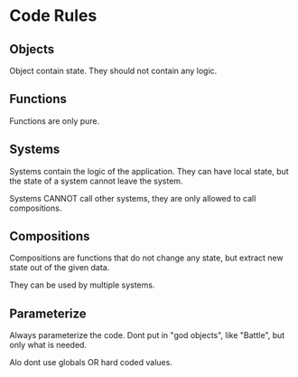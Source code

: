 # Code Rules 

## Objects
Object contain state. They should not contain any logic.

## Functions
Functions are only pure.

## Systems 
Systems contain the logic of the application.
They can have local state, but the state of a system 
cannot leave the system.

Systems CANNOT call other systems, they are only allowed 
to call compositions.

## Compositions
Compositions are functions that do not change any state, but
extract new state out of the given data.

They can be used by multiple systems.

## Parameterize 
Always parameterize the code. Dont put in "god objects", like
"Battle", but only what is needed.

Alo dont use globals OR hard coded values.
